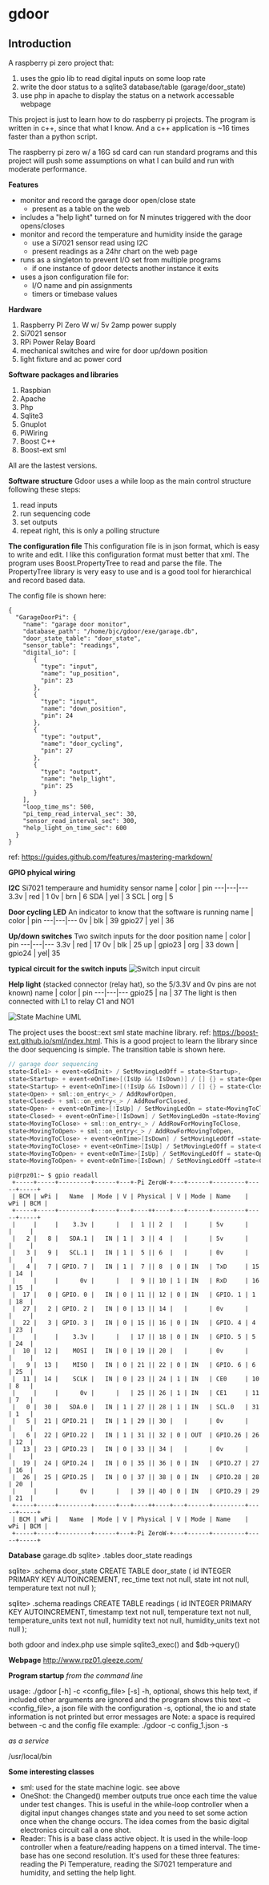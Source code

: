# gdoor
## Introduction 
A raspberry pi zero project that:
1) uses the gpio lib to read digital inputs on some loop rate
2) write the door status to a sqlite3 database/table (garage/door_state)
3) use php in apache to display the status on a network accessable webpage

This project is just to learn how to do raspberry pi projects. The program is written in c++, since that what I know. And a c++ application is ~16 times faster than a python script. 

The raspberry pi zero w/ a 16G sd card can run standard programs and this project will push some assumptions on what I can build and run with moderate performance. 

**Features**
* monitor and record the garage door open/close state 
  * present as a table on the web 
* includes a "help light" turned on for N minutes triggered with the door opens/closes
* monitor and record the temperature and humidity inside the garage
  * use a Si7021 sensor read using I2C
  * present readings as a 24hr chart on the web page
* runs as a singleton to prevent I/O set from multiple programs
  * if one instance of gdoor detects another instance it exits
* uses a json configuration file for:
  * I/O name and pin assignments
  * timers or timebase values   

**Hardware**
1. Raspberry PI Zero W w/ 5v 2amp power supply
2. Si7021 sensor
3. RPi Power Relay Board
4. mechanical switches and wire for door up/down position
5. light fixture and ac power cord 

**Software packages and libraries**
1. Raspbian
2. Apache
3. Php
4. Sqlite3
5. Gnuplot 
6. PiWiring
7. Boost C++
8. Boost-ext sml 

All are the lastest versions. 

**Software structure**
Gdoor uses a while loop as the main control structure following these steps:
1. read inputs
2. run sequencing code 
3. set outputs
4. repeat
right, this is only a polling structure 

**The configuration file**
This configuration file is in json format, which is easy to write and edit. I like this configuration format must better that xml. The program uses Boost.PropertyTree to read and parse the file. The PropertyTree library is very easy to use and is a good tool for hierarchical and record based data.

The config file is shown here: 
```
{
  "GarageDoorPi": {
    "name": "garage door monitor",
    "database_path": "/home/bjc/gdoor/exe/garage.db",
    "door_state_table": "door_state",
    "sensor_table": "readings",
    "digital_io": [
       { 
         "type": "input",
         "name": "up_position", 
         "pin": 23
       },
       { 
         "type": "input",
         "name": "down_position", 
         "pin": 24
       },
       { 
         "type": "output",
         "name": "door_cycling", 
         "pin": 27
       },
       { 
         "type": "output",
         "name": "help_light", 
         "pin": 25
       } 
    ],
    "loop_time_ms": 500,
    "pi_temp_read_interval_sec": 30, 
    "sensor_read_interval_sec": 300, 
    "help_light_on_time_sec": 600 
  }
}
```

ref: https://guides.github.com/features/mastering-markdown/

__GPIO phyical wiring__

__I2C__ Si7021 temperaure and humidity sensor
 name | color | pin 
---|---|---
 3.3v | red   |  1 
 0v   | brn   |  6 
 SDA  | yel   | 3 
 SCL  | org   | 5 

__Door cycling LED__ An indicator to know that the software is running
 name | color | pin 
---|---|---
0v | blk | 39
gpio27 | yel | 36

__Up/down switches__ Two switch inputs for the door position
 name | color | pin 
---|---|---
3.3v | red | 17
0v | blk | 25
up | gpio23 | org | 33
down | gpio24 | yel| 35

____typical circuit for the switch inputs____
![Switch input circuit](/drawings/switch_input.jpg)


__Help light__ (stacked connector (relay hat), so the 5/3.3V and 0v pins are not known)
 name | color | pin 
---|---|---
gpio25 | na | 37
The light is then connected with L1 to relay C1 and NO1

![State Machine UML](/drawings/uml_state.jpg)

The project uses the boost::ext sml state machine library. ref: https://boost-ext.github.io/sml/index.html. This is a good project to learn the library since the door sequencing is simple. The transition table is shown here. 

```C++
// garage door sequencing 
state<Idle1> + event<eGdInit> / SetMovingLedOff = state<Startup>,
state<Startup> + event<eOnTime>[(IsUp && !IsDown)] / [] {} = state<Open>,
state<Startup> + event<eOnTime>[(!IsUp && IsDown)] / [] {} = state<Closed>,
state<Open> + sml::on_entry<_> / AddRowForOpen,
state<Closed> + sml::on_entry<_> / AddRowForClosed,
state<Open> + event<eOnTime>[!IsUp] / SetMovingLedOn = state<MovingToClose>,
state<Closed> + event<eOnTime>[!IsDown] / SetMovingLedOn =state<MovingToOpen>,
state<MovingToClose> + sml::on_entry<_> / AddRowForMovingToClose,
state<MovingToOpen> + sml::on_entry<_> / AddRowForMovingToOpen,
state<MovingToClose> + event<eOnTime>[IsDown] / SetMovingLedOff =state<Closed>,
state<MovingToClose> + event<eOnTime>[IsUp] / SetMovingLedOff = state<Open>,
state<MovingToOpen> + event<eOnTime>[IsUp] / SetMovingLedOff = state<Open>,
state<MovingToOpen> + event<eOnTime>[IsDown] / SetMovingLedOff =state<Closed>

```

```
pi@rpz01:~ $ gpio readall
 +-----+-----+---------+------+---+-Pi ZeroW-+---+------+---------+-----+-----+
 | BCM | wPi |   Name  | Mode | V | Physical | V | Mode | Name    | wPi | BCM |
 +-----+-----+---------+------+---+----++----+---+------+---------+-----+-----+
 |     |     |    3.3v |      |   |  1 || 2  |   |      | 5v      |     |     |
 |   2 |   8 |   SDA.1 |   IN | 1 |  3 || 4  |   |      | 5v      |     |     |
 |   3 |   9 |   SCL.1 |   IN | 1 |  5 || 6  |   |      | 0v      |     |     |
 |   4 |   7 | GPIO. 7 |   IN | 1 |  7 || 8  | 0 | IN   | TxD     | 15  | 14  |
 |     |     |      0v |      |   |  9 || 10 | 1 | IN   | RxD     | 16  | 15  |
 |  17 |   0 | GPIO. 0 |   IN | 0 | 11 || 12 | 0 | IN   | GPIO. 1 | 1   | 18  |
 |  27 |   2 | GPIO. 2 |   IN | 0 | 13 || 14 |   |      | 0v      |     |     |
 |  22 |   3 | GPIO. 3 |   IN | 0 | 15 || 16 | 0 | IN   | GPIO. 4 | 4   | 23  |
 |     |     |    3.3v |      |   | 17 || 18 | 0 | IN   | GPIO. 5 | 5   | 24  |
 |  10 |  12 |    MOSI |   IN | 0 | 19 || 20 |   |      | 0v      |     |     |
 |   9 |  13 |    MISO |   IN | 0 | 21 || 22 | 0 | IN   | GPIO. 6 | 6   | 25  |
 |  11 |  14 |    SCLK |   IN | 0 | 23 || 24 | 1 | IN   | CE0     | 10  | 8   |
 |     |     |      0v |      |   | 25 || 26 | 1 | IN   | CE1     | 11  | 7   |
 |   0 |  30 |   SDA.0 |   IN | 1 | 27 || 28 | 1 | IN   | SCL.0   | 31  | 1   |
 |   5 |  21 | GPIO.21 |   IN | 1 | 29 || 30 |   |      | 0v      |     |     |
 |   6 |  22 | GPIO.22 |   IN | 1 | 31 || 32 | 0 | OUT  | GPIO.26 | 26  | 12  |
 |  13 |  23 | GPIO.23 |   IN | 0 | 33 || 34 |   |      | 0v      |     |     |
 |  19 |  24 | GPIO.24 |   IN | 0 | 35 || 36 | 0 | IN   | GPIO.27 | 27  | 16  |
 |  26 |  25 | GPIO.25 |   IN | 0 | 37 || 38 | 0 | IN   | GPIO.28 | 28  | 20  |
 |     |     |      0v |      |   | 39 || 40 | 0 | IN   | GPIO.29 | 29  | 21  |
 +-----+-----+---------+------+---+----++----+---+------+---------+-----+-----+
 | BCM | wPi |   Name  | Mode | V | Physical | V | Mode | Name    | wPi | BCM |
 +-----+-----+---------+------+---+-Pi ZeroW-+---+------+---------+-----+-----+
```
 
__Database__ 
 garage.db
sqlite> .tables
door_state  readings

sqlite> .schema door_state
CREATE TABLE door_state (
  id INTEGER PRIMARY KEY AUTOINCREMENT,
  rec_time text not null,
  state int not null,
  temperature text not null
);

sqlite> .schema readings
CREATE TABLE readings (
  id INTEGER PRIMARY KEY AUTOINCREMENT,
  timestamp text not null,
  temperature text not null,
  temperature_units text not null,
  humidity text not null,
  humidity_units text not null
);

both gdoor and index.php use simple sqlite3_exec() and $db->query()  

__Webpage__
http://www.rpz01.gleeze.com/

__Program startup__
_from the command line_ 

usage: ./gdoor [-h] -c <config_file> [-s] 
  -h, optional, shows this help text, if included other arguments are ignored and the program shows this text
  -c <config_file>, a json file with the configuration 
  -s, optional, the io and state information is not printed but error messages are 
Note: a space is required between -c and the config file 
example: ./gdoor -c config_1.json -s 

_as a service_ 

/usr/local/bin

__Some interesting classes__
- sml: used for the state machine logic. see above 
- OneShot: the Changed() member outputs true once each time the value under test changes. This is useful in the while-loop controller when a digital input changes changes state and you need to set some action once when the change occurs. The idea comes from the basic digital electronics circuit call a one shot.  
- Reader: This is a base class active object. It is used in the while-loop controller when a feature/reading happens on a timed interval. The time-base has one second resolution. It's used for these three features: reading the Pi Temperature, reading the Si7021 temperature and humidity, and setting the help light.  
